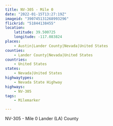 ```yaml
---
title: NV-305 - Mile 0
date: "2022-01-15T13:27:19Z"
imageid: "390745131268993296"
flickrid: "51844138455"
location:
    latitude: 39.500725
    longitude: -117.083824
places:
    - Austin|Lander County|Nevada|United States
counties:
    - Lander County|Nevada|United States
countries:
    - United States
states:
    - Nevada|United States
highwaytypes:
    - Nevada State Highway
highways:
    - NV-305
tags:
    - Milemarker

---
```

NV-305 - Mile 0 Lander (LA) County